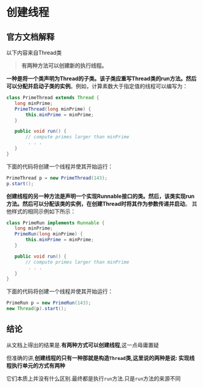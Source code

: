 # 创建线程

## 官方文档解释

以下内容来自Thread类

> **有两种方法可以创建新的执行线程。** 

**一种是将一个类声明为Thread的子类。该子类应重写Thread类的run方法。然后可以分配并启动子类的实例**。例如，计算素数大于指定值的线程可以编写为：

```java
class PrimeThread extends Thread {
   long minPrime;
   PrimeThread(long minPrime) {
       this.minPrime = minPrime;
   }

   public void run() {
       // compute primes larger than minPrime
        . . .
   }
}
```

下面的代码将创建一个线程并使其开始运行：
```java
PrimeThread p = new PrimeThread(143);
p.start();
```

**创建线程的另一种方法是声明一个实现Runnable接口的类。然后，该类实现run方法。然后可以分配该类的实例，在创建Thread时将其作为参数传递并启动**。 其他样式的相同示例如下所示：

```java
class PrimeRun implements Runnable {
   long minPrime;
   PrimeRun(long minPrime) {
       this.minPrime = minPrime;
   }

   public void run() {
       // compute primes larger than minPrime
        . . .
   }
}
```

下面的代码将创建一个线程并使其开始运行：
```java
PrimeRun p = new PrimeRun(143);
new Thread(p).start();
```
 
## 结论

从文档上得出的结果是.**有两种方式可以创建线程**,这一点毋庸置疑

但准确的讲,**创建线程的只有一种那就是构造`Thread`类,这里说的两种是说: 实现线程执行单元的方式有两种**

它们本质上并没有什么区别.最终都是执行`run`方法.只是`run`方法的来源不同

